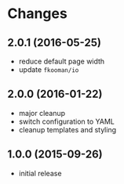 # Changes

## 2.0.1 (2016-05-25)
- reduce default page width
- update `fkooman/io`

## 2.0.0 (2016-01-22)
- major cleanup
- switch configuration to YAML
- cleanup templates and styling

## 1.0.0 (2015-09-26)
- initial release
